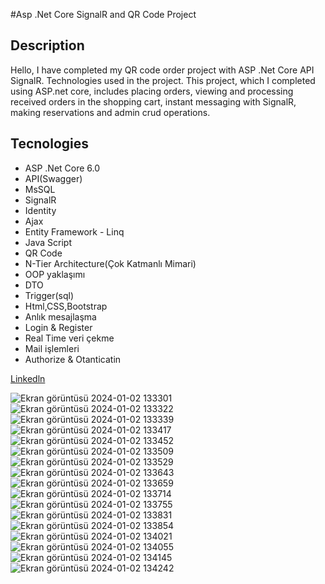 #Asp .Net Core SignalR and QR Code Project

## Description <br/>

Hello, I have completed my QR code order project with ASP .Net Core API SignalR. Technologies used in the project.
This project, which I completed using ASP.net core, includes placing orders, viewing and processing received orders
in the shopping cart, instant messaging with SignalR, making reservations and admin crud operations.

## Tecnologies <br/>
- ASP .Net Core 6.0
- API(Swagger)
- MsSQL
- SignalR
- Identity 
- Ajax
- Entity Framework - Linq
- Java Script
- QR Code
- N-Tier Architecture(Çok Katmanlı Mimari)
- OOP yaklaşımı
- DTO
- Trigger(sql)
- Html,CSS,Bootstrap 
- Anlık mesajlaşma 
- Login & Register
- Real Time veri çekme 
- Mail işlemleri 
- Authorize & Otanticatin

[Linkedln](https://www.linkedin.com/in/tun%C3%A7-%C3%A7inda%C5%9F-a1b919254/recent-activity/all/)

![Ekran görüntüsü 2024-01-02 133301](https://github.com/Tunc4532/SignalR_Restorant_Asp.NetCore_API/assets/121084967/a83e47ab-924d-4d61-a74c-ac431380abb8)
![Ekran görüntüsü 2024-01-02 133322](https://github.com/Tunc4532/SignalR_Restorant_Asp.NetCore_API/assets/121084967/dcacacaa-5091-47dc-a5fb-b2499f01c19d)
![Ekran görüntüsü 2024-01-02 133339](https://github.com/Tunc4532/SignalR_Restorant_Asp.NetCore_API/assets/121084967/205e1f3a-8dcc-4f3b-81f9-5ea3cfd05ba1)
![Ekran görüntüsü 2024-01-02 133417](https://github.com/Tunc4532/SignalR_Restorant_Asp.NetCore_API/assets/121084967/5cfe2a18-bbec-4845-bc54-7d8668393d00)
![Ekran görüntüsü 2024-01-02 133452](https://github.com/Tunc4532/SignalR_Restorant_Asp.NetCore_API/assets/121084967/effa6b45-b1f0-4f11-a662-542cbb1c8f62)
![Ekran görüntüsü 2024-01-02 133509](https://github.com/Tunc4532/SignalR_Restorant_Asp.NetCore_API/assets/121084967/18a9f9de-ea99-4e74-9b2a-780d391aa6bc)
![Ekran görüntüsü 2024-01-02 133529](https://github.com/Tunc4532/SignalR_Restorant_Asp.NetCore_API/assets/121084967/b725deed-670e-4f3d-8ea3-b6bb52e7b57e)
![Ekran görüntüsü 2024-01-02 133643](https://github.com/Tunc4532/SignalR_Restorant_Asp.NetCore_API/assets/121084967/ae7ab51b-718e-4541-b99e-02fbfe69c679)
![Ekran görüntüsü 2024-01-02 133659](https://github.com/Tunc4532/SignalR_Restorant_Asp.NetCore_API/assets/121084967/7a563981-640c-4852-9c2c-70a7bd1376e1)
![Ekran görüntüsü 2024-01-02 133714](https://github.com/Tunc4532/SignalR_Restorant_Asp.NetCore_API/assets/121084967/5f5189ac-eca9-4767-ac06-b51ef3f3f411)
![Ekran görüntüsü 2024-01-02 133755](https://github.com/Tunc4532/SignalR_Restorant_Asp.NetCore_API/assets/121084967/6d8175e5-7b61-479f-be58-490266f60554)
![Ekran görüntüsü 2024-01-02 133831](https://github.com/Tunc4532/SignalR_Restorant_Asp.NetCore_API/assets/121084967/fe47f697-ba6e-49d1-b24a-41fb38cd85cc)
![Ekran görüntüsü 2024-01-02 133854](https://github.com/Tunc4532/SignalR_Restorant_Asp.NetCore_API/assets/121084967/6d2ea115-bc0d-451a-a3e9-2ad58ae7059c)
![Ekran görüntüsü 2024-01-02 134021](https://github.com/Tunc4532/SignalR_Restorant_Asp.NetCore_API/assets/121084967/35b64a73-dd3b-4250-83fc-0ba19c50fa56)
![Ekran görüntüsü 2024-01-02 134055](https://github.com/Tunc4532/SignalR_Restorant_Asp.NetCore_API/assets/121084967/dc785207-8d5e-40a6-abdc-109c521fb937)
![Ekran görüntüsü 2024-01-02 134145](https://github.com/Tunc4532/SignalR_Restorant_Asp.NetCore_API/assets/121084967/cd816e65-d6a3-4764-a481-ff2b4b1261ab)
![Ekran görüntüsü 2024-01-02 134242](https://github.com/Tunc4532/SignalR_Restorant_Asp.NetCore_API/assets/121084967/b46b47cb-9556-47d9-9c72-37cadfb67fae)










